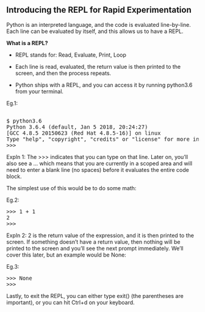 ## Introducing the REPL for Rapid Experimentation

Python is an interpreted language, and the code is evaluated line-by-line. 
Each line can be evaluated by itself, and this allows us to have a REPL.


**What is a REPL?**

  * REPL stands for: Read, Evaluate, Print, Loop

  * Each line is read, evaluated, the return value is then printed to the screen, 
and then the process repeats.

  * Python ships with a REPL, and you can access it by running python3.6 from your terminal.

Eg.1:
<pre> 
$ python3.6
Python 3.6.4 (default, Jan 5 2018, 20:24:27)
[GCC 4.8.5 20150623 (Red Hat 4.8.5-16)] on linux
Type "help", "copyright", "credits" or "license" for more information.
>>>
</pre>

Expln 1:
The >>> indicates that you can type on that line. Later on, you’ll also see a ... which 
means that you are currently in a scoped area and will need to enter a blank line (no spaces) 
before it evaluates the entire code block.

The simplest use of this would be to do some math:

Eg.2:
<pre>
>>> 1 + 1 
2
>>>
</pre>

Expln 2:
2 is the return value of the expression, and it is then printed to the screen. If something
doesn’t have a return value, then nothing will be printed to the screen and you’ll see the 
next prompt immediately. We’ll cover this later, but an example would be None:

Eg.3: 
<pre>
>>> None
>>>
</pre>

Lastly, to exit the REPL, you can either type exit() (the parentheses are important), or you
can hit Ctrl+d on your keyboard.

